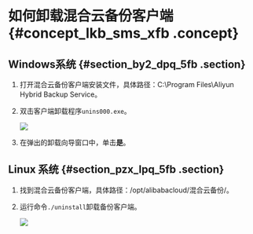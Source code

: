 # 如何卸载混合云备份客户端 {#concept_lkb_sms_xfb .concept}

## Windows系统 {#section_by2_dpq_5fb .section}

1.  打开混合云备份客户端安装文件，具体路径：C:\\Program Files\\Aliyun Hybrid Backup Service。
2.  双击客户端卸载程序`unins000.exe`。

    ![](http://static-aliyun-doc.oss-cn-hangzhou.aliyuncs.com/assets/img/63838/155710925832037_zh-CN.png)

3.  在弹出的卸载向导窗口中，单击**是**。

## Linux 系统 {#section_pzx_lpq_5fb .section}

1.  找到混合云备份客户端，具体路径：/opt/alibabacloud/混合云备份/。
2.  运行命令`./uninstall`卸载备份客户端。

    ![](http://static-aliyun-doc.oss-cn-hangzhou.aliyuncs.com/assets/img/63838/155710925832007_zh-CN.png)


